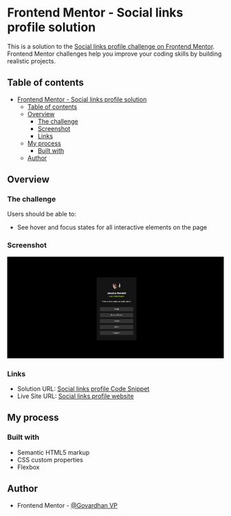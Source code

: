 # Frontend Mentor - Social links profile solution

This is a solution to the [Social links profile challenge on Frontend Mentor](https://www.frontendmentor.io/challenges/social-links-profile-UG32l9m6dQ). Frontend Mentor challenges help you improve your coding skills by building realistic projects. 

## Table of contents

- [Frontend Mentor - Social links profile solution](#frontend-mentor---social-links-profile-solution)
  - [Table of contents](#table-of-contents)
  - [Overview](#overview)
    - [The challenge](#the-challenge)
    - [Screenshot](#screenshot)
    - [Links](#links)
  - [My process](#my-process)
    - [Built with](#built-with)
  - [Author](#author)



## Overview

### The challenge

Users should be able to:

- See hover and focus states for all interactive elements on the page

### Screenshot

![](./preview.jpg)


### Links

- Solution URL: [Social links profile Code Snippet](https://your-solution-url.com)
- Live Site URL: [Social links profile website](https://your-live-site-url.com)

## My process

### Built with

- Semantic HTML5 markup
- CSS custom properties
- Flexbox

## Author


- Frontend Mentor - [@Govardhan VP](https://www.frontendmentor.io/profile/Top-Trekx-Im-gvp-98)



